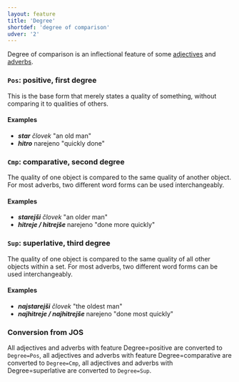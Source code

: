 ```yaml
---
layout: feature
title: 'Degree'
shortdef: 'degree of comparison'
udver: '2'
---
```


Degree of comparison is an inflectional feature of some [adjectives](ADJ) and [adverbs](ADV).

### <a name="Pos">`Pos`</a>: positive, first degree

This is the base form that merely states a quality of something, without comparing it to qualities of others.

#### Examples

* _<b>star</b> človek_ "an old man"
* _<b>hitro</b>_ narejeno "quickly done"

### <a name="Cmp">`Cmp`</a>: comparative, second degree

The quality of one object is compared to the same quality of another object. For most adverbs, two different word forms can be used interchangeably.

#### Examples

* _<b>starejši</b> človek_ "an older man"
* _<b>hitreje / hitrejše </b>_ narejeno "done more quickly"

### <a name="Sup">`Sup`</a>: superlative, third degree

The quality of one object is compared to the same quality of all other objects within a set. For most adverbs, two different word forms can be used interchangeably.

#### Examples

* _<b>najstarejši</b> človek_ "the oldest man"
* _<b>najhitreje / najhitrejše </b>_ narejeno "done most quickly"

### Conversion from JOS

All adjectives and adverbs with feature Degree=positive are converted to `Degree=Pos`, all adjectives and adverbs with feature Degree=comparative are converted to `Degree=Cmp`, all adjectives and adverbs with Degree=superlative are converted to `Degree=Sup`.
<!-- Interlanguage links updated Po 6. listopadu 2023, 21:41:41 CET -->
